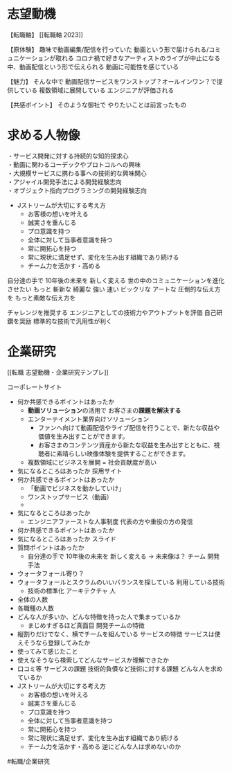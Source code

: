 
# 志望動機

【転職軸】
[[転職軸 2023]]

【原体験】
趣味で動画編集/配信を行っていた
動画という形で届けられる/コミュニケーションが取れる
コロナ禍で好きなアーティストのライブが中止になる中、動画配信という形で伝えられる
動画に可能性を感じている

【魅力】
そんな中で
動画配信サービスをワンストップ？オールインワン？で提供している
複数領域に展開している
エンジニアが評価される

【共感ポイント】
そのような御社で
やりたいことは前言ったもの




# 求める人物像
・サービス開発に対する持続的な知的探求心  
・動画に関わるコーデックやプロトコルへの興味  
・大規模サービスに携わる事への技術的な興味関心  
・アジャイル開発手法による開発経験志向  
・オブジェクト指向プログラミングの開発経験志向

- Jストリームが大切にする考え方
	- お客様の想いを叶える
	- 誠実さを重んじる
	- プロ意識を持つ
	- 全体に対して当事者意識を持つ
	- 常に開拓心を持つ
	- 常に現状に満足せず、変化を生み出す組織であり続ける
	- チーム力を活かす・高める

自分達の手で 10年後の未来を 新しく変える
世の中のコミュニケーションを進化させたい
もっと 斬新な 綺麗な 強い 速い ビックリな アートな 圧倒的な伝え方を
もっと素敵な伝え方を

チャレンジを推奨する
エンジニアとしての技術力やアウトプットを評価
自己研鑽を奨励
標準的な技術で汎用性が利く


# 企業研究

[[転職 志望動機・企業研究テンプレ]]

コーポレートサイト
-   何か共感できるポイントはあったか
	- **動画ソリューション**の活用で お客さまの**課題を解決する**
	- エンターテイメント業界向けソリューション
		- ファンへ向けて動画配信やライブ配信を行うことで、新たな収益や価値を生み出すことができます。
		- お客さまのコンテンツ資産から新たな収益を生み出すとともに、視聴者に素晴らしい映像体験を提供することができます。
	- 複数領域にビジネスを展開 = 社会貢献度が高い
-   気になるところはあったか
採用サイト
-   何か共感できるポイントはあったか
	- 「動画でビジネスを動かしていけ」
	- ワンストップサービス（動画）
	- 
-   気になるところはあったか
	- エンジニアファーストな人事制度
代表の方や重役の方の発信
-   何か共感できるポイントはあったか
-   気になるところはあったか
スライド
-   質問ポイントはあったか
	- 自分達の手で 10年後の未来を 新しく変える → 未来像は？
チーム
開発手法
- ウォータフォール寄り？
- ウォータフォールとスクラムのいいバランスを探している
利用している技術
	-  技術の標準化
アーキテクチャ
人
-   全体の人数
-   各職種の人数
-   どんな人が多いか、どんな特徴を持った人で集まっているか
	- まじめすぎるほど真面目
開発チームの特徴
- 縦割りだけでなく、横でチームを組んでいる
サービスの特徴
サービスは使えそうなら登録してみたか
-   使ってみて感じたこと        
-   使えなそうなら検索してどんなサービスか理解できたか
-   口コミ等
サービスの課題
技術的負債など技術に対する課題
どんな人を求めているか
- Jストリームが大切にする考え方
	- お客様の想いを叶える
	- 誠実さを重んじる
	- プロ意識を持つ
	- 全体に対して当事者意識を持つ
	- 常に開拓心を持つ
	- 常に現状に満足せず、変化を生み出す組織であり続ける
	- チーム力を活かす・高める
逆にどんな人は求めないのか


#転職/企業研究 